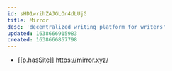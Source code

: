 ```yaml
---
id: sHD1wrihZAJGLOn4dLUjG
title: Mirror
desc: 'decentralized writing platform for writers'
updated: 1638666915983
created: 1638666857798
---
```


- [[p.hasSite]] https://mirror.xyz/

